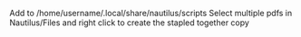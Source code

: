 Add to /home/username/.local/share/nautilus/scripts
Select multiple pdfs in Nautilus/Files and right click to create the stapled together copy
